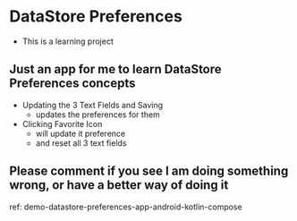 # DataStore Preferences
- This is a learning project
 
## Just an app for me to learn DataStore Preferences concepts

- Updating the 3 Text Fields and Saving
  - updates the preferences for them
- Clicking Favorite Icon 
  - will update it preference
  - and reset all 3 text fields


## Please comment if you see I am doing something wrong, or have a better way of doing it

ref: demo-datastore-preferences-app-android-kotlin-compose